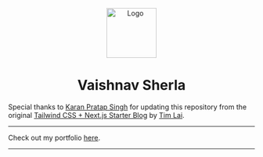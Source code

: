 <div align="center">
  <img alt="Logo" src="https://raw.githubusercontent.com/VaishnavSherla/vaishnavsherla.github.io/main/favicon.ico" width="102px" />
</div>
<h1 align="center">
    Vaishnav Sherla
</h1>

Special thanks to [Karan Pratap Singh](https://github.com/karanpratapsingh) for updating this repository from the original [Tailwind CSS + Next.js Starter Blog](https://github.com/timlrx/tailwind-nextjs-starter-blog) by [Tim Lai](https://github.com/timlrx).

---

Check out my portfolio [here](https://vaishnavsherla.vercel.app/).

---
